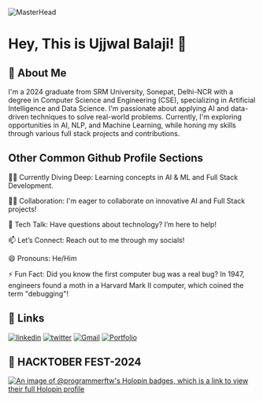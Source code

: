 ![MasterHead](https://user-images.githubusercontent.com/10498744/210012254-234538ff-d198-48aa-8964-37e6fd45d227.gif)

# Hey, This is Ujjwal Balaji! 👋


## 🚀 About Me

I'm a 2024 graduate from SRM University, Sonepat, Delhi-NCR with a degree in Computer Science and Engineering (CSE), specializing in Artificial Intelligence and Data Science. I'm passionate about applying AI and data-driven techniques to solve real-world problems. Currently, I'm exploring opportunities in AI, NLP, and Machine Learning, while honing my skills through various full stack projects and contributions.


## Other Common Github Profile Sections
👨‍💻 Currently Diving Deep: Learning concepts in AI & ML and Full Stack Development.

👯‍♀️ Collaboration: I'm eager to collaborate on innovative AI and Full Stack projects!

💬 Tech Talk: Have questions about technology? I’m here to help!

📫 Let’s Connect: Reach out to me through my socials!

😄 Pronouns: He/Him

⚡️ Fun Fact: Did you know the first computer bug was a real bug? In 1947, engineers found a moth in a Harvard Mark II computer, which coined the term "debugging"!




## 🔗 Links
[![linkedin](https://img.shields.io/badge/linkedin-0A66C2?style=for-the-badge&logo=linkedin&logoColor=white)](https://www.linkedin.com/in/ujjwal-balaji-a26711254/)
[![twitter](https://img.shields.io/badge/twitter-1DA1F2?style=for-the-badge&logo=twitter&logoColor=white)](https://x.com/UjjwalCodes)
[![Gmail](https://img.shields.io/badge/Gmail-D14836?style=for-the-badge&logo=gmail&logoColor=white)](mailto:ujjwal.balaji1805@gmail.com)
[![Portfolio](https://img.shields.io/badge/Portfolio-242424?style=for-the-badge&logo=web&logoColor=white)](https://portfolio-website-tan-sigma-82.vercel.app/)

## 🔗 HACKTOBER FEST-2024

[![An image of @programmerftw's Holopin badges, which is a link to view their full Holopin profile](https://holopin.me/programmerftw)](https://holopin.io/@programmerftw)




